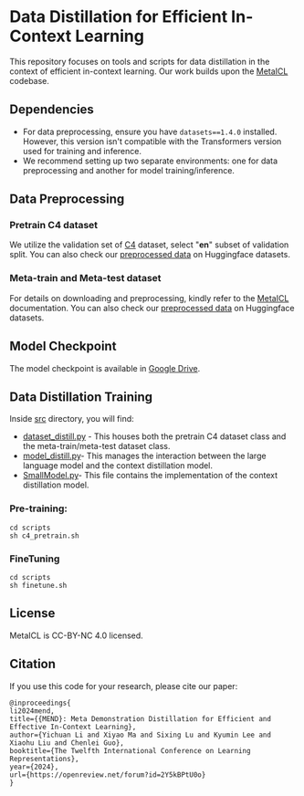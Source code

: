 # Data Distillation for Efficient In-Context Learning

This repository focuses on tools and scripts for data distillation in the context of efficient in-context learning. 
Our work builds upon the  [MetaICL](https://github.com/facebookresearch/MetaICL) codebase.


## Dependencies
- For data preprocessing, ensure you have `datasets==1.4.0` installed. However, this version isn't compatible with the Transformers version used for training and inference.
- We recommend setting up two separate environments: one for data preprocessing and another for model training/inference.

## Data Preprocessing

### Pretrain C4 dataset
We utilize the validation set of [C4](https://huggingface.co/datasets/c4/viewer/en/validation) dataset, select "**en**" subset of validation split.
You can also check our [preprocessed data](https://huggingface.co/datasets/bigheiniuJ/MyC4Validation) on Huggingface datasets. 


### Meta-train and Meta-test dataset
For details on downloading and preprocessing, kindly refer to the [MetaICL](https://github.com/facebookresearch/MetaICL) documentation.
You can also check our [preprocessed data](https://huggingface.co/datasets/bigheiniuJ/EvalMetaICLAll) on Huggingface datasets.

## Model Checkpoint
The model checkpoint is available in [Google Drive](https://drive.google.com/drive/folders/1Rpd08mp-Qvuup4YbmuFwDdWHH3OC2OFO?usp=sharing).

## Data Distillation Training
Inside [src](./src) directory, you will find:
- [dataset_distill.py](./src/dataset_distill.py) - This houses both the pretrain C4 dataset class and the meta-train/meta-test dataset class.
- [model_distill.py](./src/model_distill.py)- This manages the interaction between the large language model and the context distillation model.
- [SmallModel.py](./src/SmallModel.py)- This file contains the implementation of the context distillation model.
 


### Pre-training:
```shell
cd scripts
sh c4_pretrain.sh
```

### FineTuning
```shell
cd scripts
sh finetune.sh
```

## License
MetaICL is CC-BY-NC 4.0 licensed.

## Citation
If you use this code for your research, please cite our paper:
```
@inproceedings{
li2024mend,
title={{MEND}: Meta Demonstration Distillation for Efficient and Effective In-Context Learning},
author={Yichuan Li and Xiyao Ma and Sixing Lu and Kyumin Lee and Xiaohu Liu and Chenlei Guo},
booktitle={The Twelfth International Conference on Learning Representations},
year={2024},
url={https://openreview.net/forum?id=2Y5kBPtU0o}
}
```


